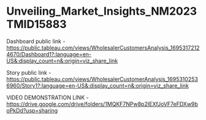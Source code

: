 # Unveiling_Market_Insights_NM2023TMID15883


Dashboard public link - https://public.tableau.com/views/WholesalerCustomersAnalysis_16953172124670/Dashboard1?:language=en-US&:display_count=n&:origin=viz_share_link

Story public link - https://public.tableau.com/views/WholesalerCustomerAnalysis_16953102536960/Story1?:language=en-US&:display_count=n&:origin=viz_share_link

VIDEO DEMONSTRATION LINK - https://drive.google.com/drive/folders/1MQKF7NPw8p2IEXfJoVF7eFDXw9boPkDd?usp=sharing
